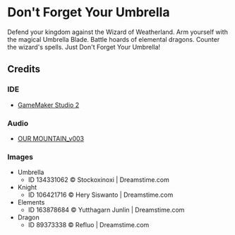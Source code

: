 # Don't Forget Your Umbrella

Defend your kingdom against the Wizard of Weatherland. Arm yourself with the magical Umbrella Blade. Battle hoards of elemental dragons. Counter the wizard's spells. Just Don't Forget Your Umbrella!

## Credits

### IDE

* [GameMaker Studio 2](https://www.yoyogames.com/gamemaker)

### Audio

* [OUR MOUNTAIN_v003](https://soundimage.org/fantasywonder/)

### Images

* Umbrella
  * ID 134331062 © Stockoxinoxi | Dreamstime.com
* Knight
  * ID 106421716 © Hery  Siswanto | Dreamstime.com
* Elements
  * ID 163878684 © Yutthagarn Junlin | Dreamstime.com
* Dragon
  * ID 89373338 © Refluo | Dreamstime.com
